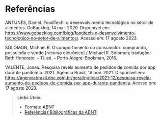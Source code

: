 # Referências

ANTUNES, Daniel. FoodTech: o desenvolvimento tecnológico no setor de alimentos. GoBacklog, 14 mai. 2020. Disponível em: https://www.gobacklog.com/blog/foodtech-o-desenvolvimento-tecnologico-no-setor-de-alimentos/. Acesso em: 17 agosto 2023.  

 

SOLOMON, Michael R. O comportamento do consumidor: comprando, possuindo e sendo [recurso eletrônico] / Michael R. Solomon; tradução: Beth Honorato. – 11. ed. – Porto Alegre: Bookman, 2016.  

 

VALENTE, Jonas. Pesquisa revela aumento de pedidos de comida por app durante pandemia. 2021. Agência Brasil, 16 nov. 2021. Disponível em: https://agenciabrasil.ebc.com.br/geral/noticia/2021-12/pesquisa-revela-aumento-de-pedidos-de-comida-por-app-durante-pandemia. Acesso em: 17 agosto 2023.  


> **Links Úteis**:
> - [Formato ABNT](https://www.normastecnicas.com/abnt/trabalhos-academicos/referencias/)
> - [Referências Bibliográficas da ABNT](https://comunidade.rockcontent.com/referencia-bibliografica-abnt/)
